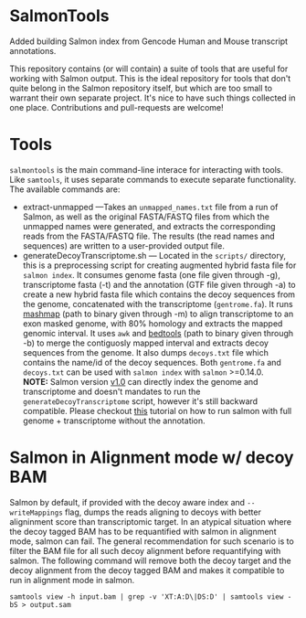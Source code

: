 # SalmonTools

Added building Salmon index from Gencode Human and Mouse transcript annotations.

This repository contains (or will contain) a suite of tools that are useful for working with Salmon output.  This is the ideal repository for tools that don't quite belong in the Salmon repository itself, but which are too small to warrant their own separate project.  It's nice to have such things collected in one place.  Contributions and pull-requests are welcome!

# Tools

`salmontools` is the main command-line interace for interacting with tools.  Like `samtools`, it uses separate commands to execute separate functionality.  The available commands are:

  * extract-unmapped &mdash;Takes an `unmapped_names.txt` file from a run of Salmon, as well as the original FASTA/FASTQ files from which the unmapped names were generated, and extracts the corresponding reads from the FASTA/FASTQ file.  The results (the read names and sequences) are written to a user-provided output file. 
  * generateDecoyTranscriptome.sh &mdash; Located in the `scripts/` directory, this is a preprocessing script for creating augmented hybrid fasta file for `salmon index`. It consumes genome fasta (one file given through -g), transcriptome fasta (-t) and the annotation (GTF file given through -a) to create a new hybrid fasta file which contains the decoy sequences from the genome, concatenated with the transcriptome (`gentrome.fa`). It runs [mashmap](https://github.com/marbl/MashMap) (path to binary given through -m) to align transcriptome to an exon masked genome, with 80% homology and extracts the mapped genomic interval. It uses `awk` and [bedtools](https://bedtools.readthedocs.io/en/latest/index.html) (path to binary given through -b) to merge the contiguosly mapped interval and extracts decoy sequences from the genome. It also dumps `decoys.txt` file which contains the name/id of the decoy sequences. Both `gentrome.fa` and `decoys.txt` can be used with `salmon index` with `salmon` >=0.14.0.  
  **NOTE:** Salmon version [v1.0](https://github.com/COMBINE-lab/salmon/releases/tag/v1.0.0) can directly index the genome and transcriptome and doesn't mandates to run the `generateDecoyTranscriptome` script, however it's still backward compatible. Please checkout [this](https://combine-lab.github.io/alevin-tutorial/2019/selective-alignment/) tutorial on how to run salmon with full genome + transcriptome without the annotation.

# Salmon in Alignment mode w/ decoy BAM

Salmon by default, if provided with the decoy aware index and `--writeMappings` flag, dumps the reads aligning to decoys with better aligninment score than transcriptomic target. In an atypical situation where the decoy tagged BAM has to be requantified with salmon in alignment mode, salmon can fail. The general recommendation for such scenario is to filter the BAM file for all such decoy alignment before requantifying with salmon. The following command will remove both the decoy target and the decoy alignment from the decoy tagged BAM and makes it compatible to run in alignment mode in salmon.
```
samtools view -h input.bam | grep -v 'XT:A:D\|DS:D' | samtools view -bS > output.sam
```
